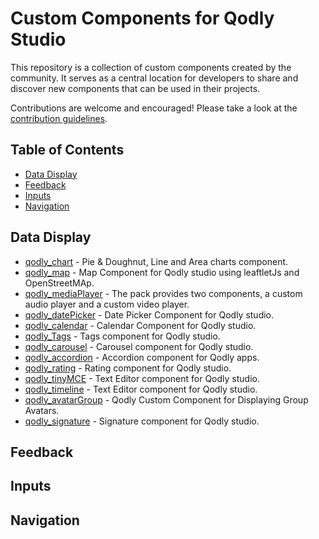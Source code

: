 # Custom Components for Qodly Studio

This repository is a collection of custom components created by the community. It serves as a central location for developers to share and discover new components that can be used in their projects.

Contributions are welcome and encouraged! Please take a look at the [contribution guidelines](CONTRIBUTING.md).

## Table of Contents

- [Data Display](#data-display)
- [Feedback](#feedback)
- [Inputs](#inputs)
- [Navigation](#navigation)

## Data Display

- [qodly_chart](https://github.com/metayoub/qodly_chart) - Pie & Doughnut, Line and Area charts component.
- [qodly_map](https://github.com/rihab-ze/qodly_map) - Map Component for Qodly studio using leaftletJs and OpenStreetMAp.
- [qodly_mediaPlayer](https://github.com/b-fadwa/audio-player) - The pack provides two components, a custom audio player and a custom video player.
- [qodly_datePicker](https://github.com/rihab-ze/qodly_datePicker) - Date Picker Component for Qodly studio.
- [qodly_calendar](https://github.com/TihounaNasrallah/qodly-calendar) - Calendar Component for Qodly studio.
- [qodly_Tags](https://github.com/TihounaNasrallah/qodly-calendar) - Tags component for Qodly studio.
- [qodly_carousel](https://github.com/metayoub/qodly-carousel) - Carousel component for Qodly studio.
- [qodly_accordion](https://github.com/metayoub/qodly_accordion) - Accordion component for Qodly apps.
- [qodly_rating](https://github.com/metayoub/qoldy_rating) - Rating component for Qodly studio.
- [qodly_tinyMCE](https://github.com/metayoub/Qodly_TinyMCE) - Text Editor component for Qodly studio.
- [qodly_timeline](https://github.com/AyaBengherifa/Qodly_timeline) - Text Editor component for Qodly studio.
- [qodly_avatarGroup](https://github.com/metayoub/Qoldy_avatarGroup) - Qodly Custom Component for Displaying Group Avatars.
- [qodly_signature](https://github.com/metayoub/qodly_signature) - Signature component for Qodly studio.

## Feedback

## Inputs

## Navigation
